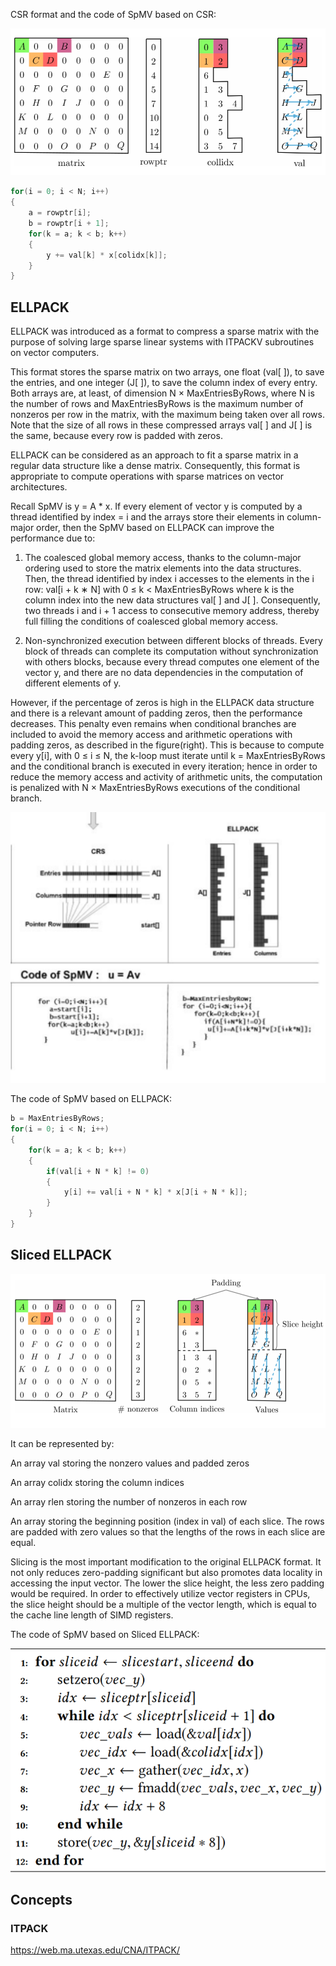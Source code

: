 CSR format and the code of SpMV based on CSR:

![Alt text](https://github.com/YYCHEN-299/Scientific-Computing-Individual-Research-Project/blob/main/docs/img/csr_format.png)

``` Java
for(i = 0; i < N; i++)
{
	a = rowptr[i];
	b = rowptr[i + 1];
	for(k = a; k < b; k++)
	{
		y += val[k] * x[colidx[k]];
	}
}
```

## ELLPACK
ELLPACK was introduced as a format to compress a sparse matrix with the purpose of solving large sparse linear systems with ITPACKV subroutines on vector computers.

This format stores the sparse matrix on two arrays, one float (val[ ]), to save the entries, and one integer (J[ ]), to save the column index of every entry. Both arrays are, at least, of dimension N × MaxEntriesByRows, where N is the number of rows and MaxEntriesByRows is the maximum number of nonzeros per row in the matrix, with the maximum being taken over all rows. Note that the size of all rows in these compressed arrays val[ ] and J[ ] is the same, because every row is padded with zeros.

ELLPACK can be considered as an approach to fit a sparse matrix in a regular data structure like a dense matrix. Consequently, this format is appropriate to compute operations with sparse matrices on vector architectures.

Recall SpMV is y = A * x. If every element of vector y is computed by a thread identified by index = i and the arrays store their elements in column-major order, then the SpMV based on ELLPACK can improve the performance due to:

1. The coalesced global memory access, thanks to the column-major ordering used to store the matrix elements into the data structures. Then, the thread identified by index i accesses to the elements in the i row: val[i + k ∗ N] with 0 ≤ k < MaxEntriesByRows where k is the column index into the new data structures val[ ] and J[ ]. Consequently, two threads i and i + 1 access to consecutive memory address, thereby full filling the conditions of coalesced global memory access.

2. Non-synchronized execution between different blocks of threads. Every block of threads can complete its computation without synchronization with others blocks, because every thread computes one element of the vector y, and there are no data dependencies in the computation of different elements of y.

However, if the percentage of zeros is high in the ELLPACK data structure and there is a relevant amount of padding zeros, then the performance decreases. This penalty even remains when conditional branches are included to avoid the memory access and arithmetic operations with padding zeros, as described in the figure(right). This is because to compute every y[i], with 0 ≤ i ≤ N, the k-loop must iterate until k = MaxEntriesByRows and the conditional branch is executed in every iteration; hence in order to reduce the memory access and activity of arithmetic units, the computation is penalized with N × MaxEntriesByRows executions of the conditional branch.

![Alt text](https://github.com/YYCHEN-299/Scientific-Computing-Individual-Research-Project/blob/main/docs/img/ELLPACK_SpMV_algo.png)

The code of SpMV based on ELLPACK:
``` Java
b = MaxEntriesByRows;
for(i = 0; i < N; i++)
{
	for(k = a; k < b; k++)
	{
		if(val[i + N * k] != 0)
		{
			y[i] += val[i + N * k] * x[J[i + N * k]];
		}
	}
}
```

## Sliced ELLPACK

![Alt text](https://github.com/YYCHEN-299/Scientific-Computing-Individual-Research-Project/blob/main/docs/img/Sliced-ELLPACK_format.png)

It can be represented by:

An array val storing the nonzero values and padded zeros

An array colidx storing the column indices

An array rlen storing the number of nonzeros in each row

An array storing the beginning position (index in val) of each slice. The rows are padded with zero values so that the lengths of the rows in each slice are equal.

Slicing is the most important modification to the original ELLPACK format. It not only reduces zero-padding significant but also promotes data locality in accessing the input vector. The lower the slice height, the less zero padding would be required. In order to effectively utilize vector registers in CPUs, the slice height should be a multiple of
the vector length, which is equal to the cache line length of SIMD registers. 

The code of SpMV based on Sliced ELLPACK:

![Alt text](https://github.com/YYCHEN-299/Scientific-Computing-Individual-Research-Project/blob/main/docs/img/Sliced-ELLPACK_SpMV_algo.png)

## Concepts
### ITPACK
https://web.ma.utexas.edu/CNA/ITPACK/
